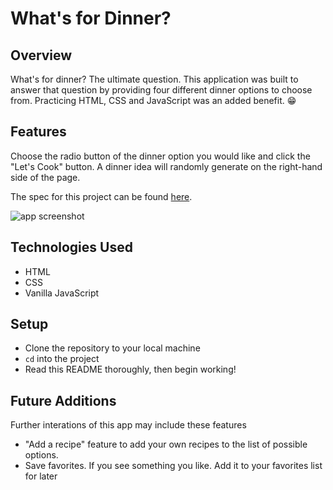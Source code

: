 # What's for Dinner?

## Overview

What's for dinner? The ultimate question. This application was built to answer that question by providing four different dinner options to choose from. Practicing HTML, CSS and JavaScript was an added benefit. 😁

## Features
Choose the radio button of the dinner option you would like and click the "Let's Cook" button. A dinner idea will randomly generate on the right-hand side of the page.

The spec for this project can be found [here](https://frontend.turing.io/projects/module-1/dinner.html). 

![app screenshot](assts/wfd-capture.png?raw=true "Optional Title")

## Technologies Used

- HTML 
- CSS
- Vanilla JavaScript

## Setup

- Clone the repository to your local machine
- `cd` into the project
- Read this README thoroughly, then begin working!

## Future Additions
Further interations of this app may include these features
- "Add a recipe" feature to add your own recipes to the list of possible options.
- Save favorites. If you see something you like. Add it to your favorites list for later
